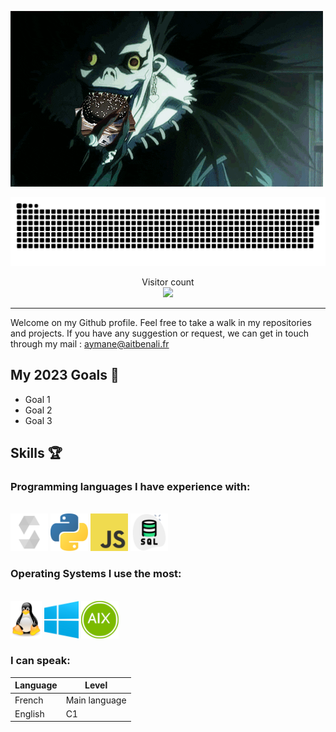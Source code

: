 ![](./sources/death.gif)

<a align="center" href=#><img src="./sources/contributions.svg"></a>

<p align="center"> 
  Visitor count
  <br>
  <img src="https://profile-counter.glitch.me/0xAymane/count.svg" />
</p>

***

Welcome on my Github profile.
Feel free to take a walk in my repositories and projects.
If you have any suggestion or request, we can get in touch through my mail : aymane@aitbenali.fr

## My 2023 Goals 🎯

- Goal 1
- Goal 2
- Goal 3

## Skills 🏆

### Programming languages I have experience with:
<br>

<div>
<img src="./sources/solidity.png" alt="Solidity" height="60" />
<img src="./sources/python.png" alt="Python" height="60" />
<img src="./sources/javascript.png" alt="Javascript" height="60" />
<img src="./sources/sql.png" alt="SQL" height="60" />
</div>

### Operating Systems I use the most:
<br>

<div>
<img src="./sources/linux.png" alt="Linux" height="60" />
<img src="./sources/windows.png" alt="Windows" height="60" />
<img src="./sources/aix.png" alt="AIX" height="60" />
</div>

### I can speak:

Language | Level
-------- | --------
French   | Main language
English  | C1